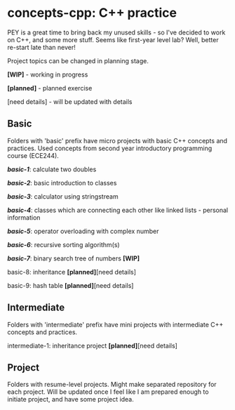 # **concepts-cpp: C++ practice**
PEY is a great time to bring back my unused skills - so I've decided to work on C++, and some more stuff. Seems like first-year level lab? Well, better re-start late than never!

Project topics can be changed in planning stage.

**[WIP]** - working in progress

**[planned]** - planned exercise

[need details] - will be updated with details

## **Basic**
Folders with 'basic' prefix have micro projects with basic C++ concepts and practices. Used concepts from second year introductory programming course (ECE244).

**_basic-1_**: calculate two doubles

**_basic-2_**: basic introduction to classes

**_basic-3_**: calculator using stringstream

**_basic-4_**: classes which are connecting each other like linked lists - personal information

**_basic-5_**: operator overloading with complex number

**_basic-6_**: recursive sorting algorithm(s)

**_basic-7_**: binary search tree of numbers **[WIP]**

basic-8: inheritance **[planned]**[need details]

basic-9: hash table **[planned]**[need details]

## **Intermediate**
Folders with 'intermediate' prefix have mini projects with intermediate C++ concepts and practices.

intermediate-1: inheritance project **[planned]**[need details]

## **Project**
Folders with resume-level projects. Might make separated repository for each project. Will be updated once I feel like I am prepared enough to initiate project, and have some project idea.